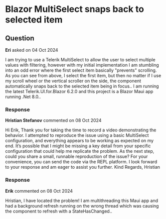 # Blazor MultiSelect snaps back to selected item

## Question

**Eri** asked on 04 Oct 2024

I am trying to use a Telerik MultiSelect to allow the user to select multiple values with filtering, however with my initial implementation I am stumbling into an odd error where the first select item basically "prevents" scrolling. As you can see from above, I select the first item, but then no matter if I use my scroll wheel or the vertical scroller on the side, the component automatically snaps back to the selected item being in focus.. I am running the latest Telerik.UI.for.Blazor 6.2.0 and this project is a Blazor Maui app running .Net 8.0..

### Response

**Hristian Stefanov** commented on 08 Oct 2024

Hi Erik, Thank you for taking the time to record a video demonstrating the behavior. I attempted to reproduce the issue using a basic MultiSelect configuration, and everything appears to be working as expected on my end. It’s possible that I might be missing a key detail from your specific configuration that could help me replicate the problem. As the next step, could you share a small, runnable reproduction of the issue? For your convenience, you can send the code via the REPL platform. I look forward to your response and am eager to assist you further. Kind Regards, Hristian

### Response

**Erik** commented on 08 Oct 2024

Hristian, I have located the problem! I am multithreading this Maui app and had a background refresh running on the wrong thread which was causing the component to refresh with a StateHasChanged..
